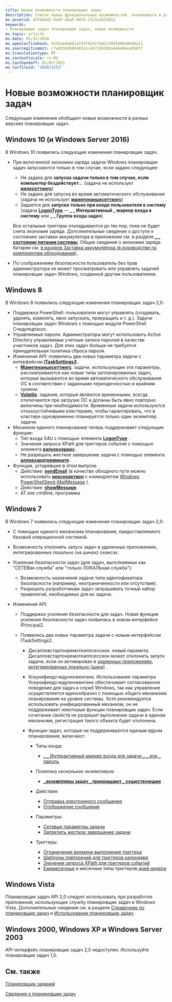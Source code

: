 ```yaml
---
title: Новые возможности планировщик задач
description: Список новых функциональных возможностей, появившихся в разных версиях планировщик задач.
ms.assetid: 43fbbbd2-6e97-4ba5-9474-23c5e2b33612
keywords:
- Планировщик задач планировщик задач, новые возможности
ms.topic: article
ms.date: 05/31/2018
ms.openlocfilehash: 5245ab4e681af937924cfbd217095009d80d6a11
ms.sourcegitcommit: c7add10d695482e1ceb72d62b8a4ebd84ea050f7
ms.translationtype: MT
ms.contentlocale: ru-RU
ms.lasthandoff: 01/07/2021
ms.locfileid: "105673153"
---
```

# <a name="whats-new-in-task-scheduler"></a>Новые возможности планировщик задач

Следующие изменения обобщают новые возможности в разных версиях планировщик задач.

## <a name="windows-10-and-windows-server-2016"></a>Windows 10 (и Windows Server 2016)

В Windows 10 появились следующие изменения планировщик задач.

-   При включенной экономии заряда задачи Windows планировщик задач запускаются только в том случае, если задано следующее:

    -   Не задано для **запуска задачи только в том случае, если компьютер бездействует...** (задача не использует [**идлесеттингс**](/windows/desktop/api/taskschd/nf-taskschd-itasksettings-get_idlesettings))
    -   Не задано для запуска во время автоматического обслуживания (задача не использует [**маинтенанцесеттингс**](/windows/desktop/api/Taskschd/nf-taskschd-itasksettings3-get_maintenancesettings))
    -   Задается для **запуска только при входе пользователя в систему** (задача [**LogonType**](/windows/desktop/api/taskschd/nf-taskschd-iprincipal-get_logontype) — **\_ \_ Интерактивный \_ маркер входа в систему** или **\_ \_ Группа входа задач**).

    Все остальные триггеры откладываются до тех пор, пока не будет снята экономия заряда. Дополнительные сведения о доступе к состоянию заставки аккумулятора в приложении см. в разделе [**\_ \_ состояние питания системы**](/windows/desktop/api/winbase/ns-winbase-system_power_status). Общие сведения о экономии заряда батареи см. [в разделе Заставка аккумулятора (в руководстве по компонентам оборудования)](/windows-hardware/design/component-guidelines/battery-saver).

-   По соображениям безопасности пользователь без прав администратора не может просматривать или управлять задачей планировщик задач Windows, созданной другим пользователем.

## <a name="windows-8"></a>Windows 8

В Windows 8 появились следующие изменения планировщик задач 2,0:

-   Поддержка PowerShell: пользователи могут управлять (создавать, удалять, изменять, явно запускать, прекращать и т. д.). Задачи планировщик задач Windows с помощью модуля PowerShell Счедуледтаскс.
-   Управляемые пароли. Администраторы могут использовать Active Directory управляемые учетные записи паролей в качестве участников задач. Для этих задач больше не требуется принудительная политика сброса пароля.
-   Изменения API: появились два новых параметра задачи с интерфейсом [**ITaskSettings3**](/windows/desktop/api/taskschd/nn-taskschd-itasksettings3) .
    -   [**Маинтенанцесеттингс**](/windows/desktop/api/Taskschd/nf-taskschd-itasksettings3-get_maintenancesettings). задачи, использующие эти параметры, рассматриваются как новые типы запланированных задач, которые вызываются во время автоматического обслуживания ОС в соответствии с заданными периодичностью и крайним сроком.
    -   [**Volatile**](/windows/desktop/api/Taskschd/nf-taskschd-itasksettings3-get_volatile). задания, которые являются временными, всегда отключаются при загрузке ОС и должны быть явно повторно включены при необходимости. Временные задачи используются отказоустойчивыми кластерами, чтобы гарантировать, что в кластере одновременно планируется только один экземпляр задачи.
-   Механизм единого планирования теперь поддерживает следующие функции:
    -   Тип входа S4U с помощью элемента [**LogonType**](taskschedulerschema-logontype-principaltype-element.md) .
    -   Значения запроса XPath для триггеров событий с помощью элемента [**валуекуериес**](taskschedulerschema-valuequeries-eventtriggertype-element.md) .
    -   Не разрешать жесткое завершение задачи с помощью элемента [**алловхардтерминате**](taskschedulerschema-allowhardterminate-settingstype-element.md) .
-   Функции, устаревшие в этом выпуске
    -   Действие: [**sendEmail**](taskschedulerschema-sendemail-actiongroup-element.md) (в качестве обходного пути можно использовать [**иексекактион**](/windows/desktop/api/taskschd/nn-taskschd-iexecaction) с командлетом [Windows PowerShell](https://technet.microsoft.com/library/bb978526.aspx)[Send-MailMessage](/powershell/module/microsoft.powershell.utility/send-mailmessage?view=powershell-7&preserve-view=true) ).
    -   Действие: [**showMessage**](taskschedulerschema-showmessage-actiongroup-element.md).
    -   AT.exe cmdline, программа

## <a name="windows-7"></a>Windows 7

В Windows 7 появились следующие изменения планировщик задач 2,0:

-   С помощью единого механизма планирования, предоставляемого базовой операционной системой.
-   Возможность отклонять запуск задач в удаленных приложениях, интегрированных локально (на шинах) сеансах.
-   Усиление безопасности задач (для задач, выполняемых как "СЕТЕВая служба" или "только ЛОКАЛЬная служба"):

    -   Возможность назначения задаче типа идентификатора безопасности (например, неограниченности или отсутствия).
    -   Разрешить разработчикам задач запрашивать точный набор привилегий, необходимых для их задачи.

-   Изменения API:

    -   Поддержка усиления безопасности для задач. Новая функция усиления безопасности задач появилась в новом интерфейсе IPrincipal2.
    -   Появились два новых параметра задачи с новым интерфейсом ITaskSettings2.

        -   Дисалловстартонремотеаппсессион. новый параметр Дисалловстартонремотеаппсессион может отклонить запуск задачи, если он активирован в [удаленных приложениях, интегрированных локально (шина)](/openspecs/windows_protocols/MS-WINPROTLP/df36f95e-6a6b-48d6-a3ae-35a17674f546) .
        -   Усеунифиедсчедулинженгине. Использование параметра Усеунифиедсчедулинженгине обеспечивает согласованное поведение для задач и служб Windows, так как управление осуществляется единообразно с помощью общего механизма планирования на уровне системы. Хотя рекомендуется использовать унифицированный механизм, он не поддерживает некоторые функции планировщик задач. Если сочетание свойств не разрешит выполнение задачи в едином механизме, регистрация такого объекта будет отклонена.
        -   Функции задач, которые не поддерживаются единым ядром планирования, включают:

            -   Типы входа:

                -   [\_ \_ Интерактивный маркер входа для задачи \_ \_ или \_ пароль](./taskschedulerschema-logontype-principaltype-element.md)

            -   Политика нескольких экземпляров:

                -   [**\_экземпляры задач \_ прекращают \_ существующие**](taskschedulerschema-multipleinstancespolicy-settingstype-element.md)

            -   Действия:

                -   [Отправка электронного сообщения](./taskschedulerschema-sendemail-actiongroup-element.md)
                -   [Отображение сообщения](./taskschedulerschema-showmessage-actiongroup-element.md)

            -   Параметры:

                -   [Сетевые параметры задачи](./taskschedulerschema-networksettings-settingstype-element.md)
                -   [Запретить жесткое завершение задачи](./taskschedulerschema-allowhardterminate-settingstype-element.md)

            -   Триггеры:

                -   [Ограничение времени выполнения триггера](./taskschedulerschema-executiontimelimit-triggerbasetype-element.md)
                -   [Шаблоны повторений для триггеров календаря]( ./taskschedulerschema-repetition-triggerbasetype-element.md)
                -   [Значения запроса XPath для триггеров событий]( ./taskschedulerschema-valuequeries-eventtriggertype-element.md)
                -   [Ежемесячные](./taskschedulerschema-schedulebymonth-calendartriggertype-element.md) и месячные типы триггеров [дней недели](./taskschedulerschema-schedulebymonthdayofweek-calendartriggertype-element.md)

## <a name="windows-vista"></a>Windows Vista

Планировщик задач API 2,0 следует использовать при разработке приложений, использующих службу планировщик задач в Windows Vista. Дополнительные сведения см. в разделе [Справочник по планировщик задач](task-scheduler-reference.md) и [Использование планировщик задач](using-the-task-scheduler.md).

## <a name="windows-2000-windows-xp-and-windows-server-2003"></a>Windows 2000, Windows XP и Windows Server 2003

API-интерфейс планировщик задач 2,0 недоступен. Используйте планировщик задач 1,0.

## <a name="related-topics"></a>См. также

<dl> <dt>

[Планировщик заданий](task-scheduler-start-page.md)
</dt> <dt>

[Сведения о планировщик задач](about-the-task-scheduler.md)
</dt> </dl>

 

 
